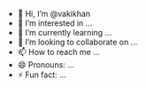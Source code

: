 - 👋 Hi, I’m @vakikhan
- 👀 I’m interested in ...
- 🌱 I’m currently learning ...
- 💞️ I’m looking to collaborate on ...
- 📫 How to reach me ...
- 😄 Pronouns: ...
- ⚡ Fun fact: ...

<!---
vakikhan/vakikhan is a ✨ special ✨ repository because its `README.md` (this file) appears on your GitHub profile.
You can click the Preview link to take a look at your changes.
--->
